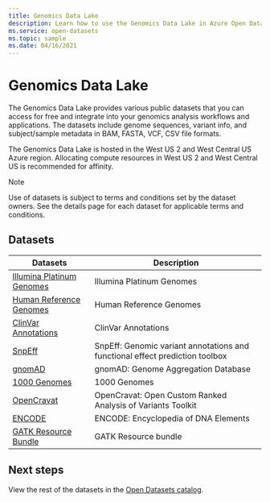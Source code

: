 ```yaml
---
title: Genomics Data Lake
description: Learn how to use the Genomics Data Lake in Azure Open Datasets.
ms.service: open-datasets
ms.topic: sample
ms.date: 04/16/2021
---
```


# Genomics Data Lake

The Genomics Data Lake provides various public datasets that you can access for free and integrate into your genomics analysis workflows and applications. The datasets include genome sequences, variant info, and subject/sample metadata in BAM, FASTA, VCF, CSV file formats.

The Genomics Data Lake is hosted in the West US 2 and West Central US Azure region. Allocating compute resources in West US 2 and West Central US is recommended for affinity.

> [!NOTE]
> Use of datasets is subject to terms and conditions set by the dataset owners. See the details page for each dataset for applicable terms and conditions.

## Datasets

| Datasets | Description |
|-|-|
| [Illumina Platinum Genomes](dataset-illumina-platinum-genomes.md) | Illumina Platinum Genomes |
| [Human Reference Genomes](dataset-human-reference-genomes.md) | Human Reference Genomes |
| [ClinVar Annotations](dataset-clinvar-annotations.md) | ClinVar Annotations |
| [SnpEff](dataset-snpeff.md) | SnpEff: Genomic variant annotations and functional effect prediction toolbox |
| [gnomAD](dataset-gnomad.md) | gnomAD: Genome Aggregation Database |
| [1000 Genomes](dataset-1000-genomes.md) | 1000 Genomes |
| [OpenCravat](dataset-open-cravat.md) | OpenCravat: Open Custom Ranked Analysis of Variants Toolkit |
| [ENCODE](dataset-encode.md) | ENCODE: Encyclopedia of DNA Elements |
| [GATK Resource Bundle](dataset-gatk-resource-bundle.md) | GATK Resource bundle |

## Next steps

View the rest of the datasets in the [Open Datasets catalog](dataset-catalog.md).